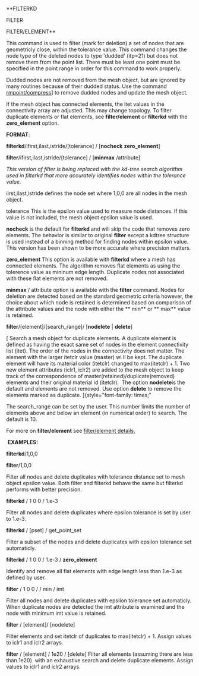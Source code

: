 
 **FILTERKD

 FILTER

 FILTER/ELEMENT**

  This command is used to filter (mark for deletion) a set of nodes
  that are geometricly close, within the tolerance value. This command
  changes the node type of the deleted nodes to type 'dudded' (itp=21)
  but does not remove them from the point list. There must be least
  one point must be specified in the point range in order for this
  command to work properly.

  

  Dudded nodes are not removed from the mesh object, but are ignored
  by many routines because of their dudded status. Use the command [rmpoint/compress](RMPOINT.md)] to
  remove dudded nodes and update the mesh object.

  
  
  If the mesh object has connected elements, the itet values in the
  connectivity array are adjusted. This may change topology. To filter
  duplicate elements or flat elements, see **filter/element** or
  **filterkd** with the **zero\_element** option.

 **FORMAT**:

  **filterkd**/ifirst,ilast,istride/[tolerance] / [**nocheck** 
  **zero\_element**]

  

  **filter**/ifirst,ilast,istride/[tolerance] / [**minmax**
  /attribute]

  *This version of filter is being replaced with the kd-tree search
  algorithm used in filterkd that more accurately identifies nodes
  within the tolerance value.*

 
   iirst,ilast,istride defines the node set where 1,0,0 are all nodes
   in the mesh object.

   

   tolerance This is the epsilon value used to measure node
   distances. If this value is not included, the mesh object epsilon
   value is used.
  
   **nocheck** is the default for **filterkd** and will skip the code
   that removes zero elements. The behavior is similar to original
   **filter** except a kdtree structure is used instead of a binning
   method for finding nodes within epsilon value. This version has
   been shown to be more accurate where precision matters.
  
   **zero\_element** This option is available with **filterkd** where
   a mesh has connected elements. The algorithm removes flat elements
   as using the tolerence value as mininum edge length. Duplicate
   nodes not associated with these flat elements are not removed.
  
   **minmax** / attribute option is available with the **filter**
   command. Nodes for deletion are detected based on the standard
   geometric criteria however, the choice about which node is
   retained is determined based on comparison of the attribute values
   and the node with either the ** min** or ** max** value is retained.
 
  **filter**/[element]/[search\_range]/ [**nodelete** | **delete**]
 
   [ Search a mesh object for duplicate elements. A duplicate element
   is defined as having the exact same set of nodes in the element
   connectivity list (itet). The order of the nodes in the
   connectivity does not matter. The element with the larger itetclr
   value (master) wi ll be kept. The duplicate element will have its
   material color (itetclr) changed to max(itetclr) + 1. Two new
   element attributes (iclr1, iclr2) are added to the mesh object to
   keep track of the correspondence of
   master(retained)/duplicate(removed) elements and their original
   material id (itetclr).  The option **nodelete**is the default and
   elements are not removed. Use option **delete** to remove the
   elements marked as duplicate. ]{style="font-family: times;"

   The search\_range can be set by the user. This number limits the
   number of elements above and below an element (in numerical order)
   to search. The default is 10.

   For more on **filter/element** see [filter/element
   details.](FILTER_element.md)

  **EXAMPLES:**

  **filterkd**/1,0,0

  **filter**/1,0,0

  Filter all nodes and delete duplicates with tolerance distance set
  to mesh object epsilon value. Both filter and filterkd behave the
  same but filterkd performs with better precision.

  

  **filterkd** / 1 0 0 / 1.e-3

  Filter all nodes and delete duplicates where epsilon tolerance is
  set by user to 1.e-3.

  

  **filterkd** / [pset] / get_point\_set

  Filter a subset of the nodes and delete duplicates with epsilon
  tolerance set automaticly.

  

  **filterkd** / 1 0 0 / 1.e-3 / **zero\_element**

  Identify and remove all flat elements with edge length less than
  1.e-3 as defined by user.

  

  **filter** / 1 0 0 / / min / imt

  Filter all nodes and delete duplicates with epsilon tolerance set
  automaticly. When duplicate nodes are detected the imt attribute is
  examined and the node with minimum imt value is retained.

  

  **filter** / [element]/ [nodelete]

  Filter elements and set itetclr of duplicates to max(itetclr) + 1.
  Assign values to iclr1 and iclr2 arrays.

  

  **filter** / [element] / 1e20 / [delete]
  Filter all elements (assuming there are less than 1e20)  with an
  exhaustive search and delete duplicate elements. Assign values to
  iclr1 and iclr2 arrays.

